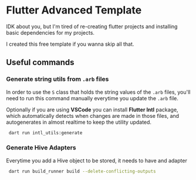 # Flutter Advanced Template

IDK about you, but I'm tired of re-creating flutter projects and installing basic dependencies for my projects.

I created this free template if you wanna skip all that.

## Useful commands

### Generate string utils from `.arb` files

In order to use the `S` class that holds the string values of the `.arb` files, you'll need to run this command manually everytime you update the `.arb` file.

Optionally if you are using **VSCode** you can install **Flutter Intl** package, which automatically detects when changes are made in those files, and autogenerates in almost realtime to keep the utility updated.

```bash
 dart run intl_utils:generate
```

### Generate Hive Adapters

Everytime you add a Hive object to be stored, it needs to have and adapter 

```bash
 dart run build_runner build --delete-conflicting-outputs
```